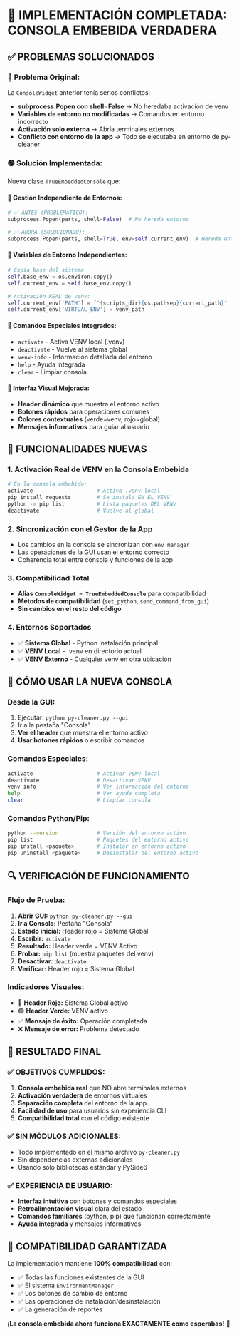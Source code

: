 # 🎉 IMPLEMENTACIÓN COMPLETADA: CONSOLA EMBEBIDA VERDADERA

## ✅ **PROBLEMAS SOLUCIONADOS**

### 🔴 **Problema Original:**
La `ConsoleWidget` anterior tenía serios conflictos:
- **subprocess.Popen con shell=False** → No heredaba activación de venv
- **Variables de entorno no modificadas** → Comandos en entorno incorrecto  
- **Activación solo externa** → Abría terminales externos
- **Conflicto con entorno de la app** → Todo se ejecutaba en entorno de py-cleaner

### 🟢 **Solución Implementada:**
Nueva clase `TrueEmbeddedConsole` que:

#### 🔧 **Gestión Independiente de Entornos:**
```python
# ✅ ANTES (PROBLEMÁTICO):
subprocess.Popen(parts, shell=False)  # No hereda entorno

# ✅ AHORA (SOLUCIONADO):
subprocess.Popen(parts, shell=True, env=self.current_env)  # Hereda entorno modificado
```

#### 🔧 **Variables de Entorno Independientes:**
```python
# Copia base del sistema
self.base_env = os.environ.copy()
self.current_env = self.base_env.copy()

# Activación REAL de venv:
self.current_env['PATH'] = f"{scripts_dir}{os.pathsep}{current_path}"
self.current_env['VIRTUAL_ENV'] = venv_path
```

#### 🔧 **Comandos Especiales Integrados:**
- `activate` - Activa VENV local (.venv) 
- `deactivate` - Vuelve al sistema global
- `venv-info` - Información detallada del entorno
- `help` - Ayuda integrada
- `clear` - Limpiar consola

#### 🔧 **Interfaz Visual Mejorada:**
- **Header dinámico** que muestra el entorno activo
- **Botones rápidos** para operaciones comunes
- **Colores contextuales** (verde=venv, rojo=global)
- **Mensajes informativos** para guiar al usuario

## 🎯 **FUNCIONALIDADES NUEVAS**

### 1. **Activación Real de VENV en la Consola Embebida**
```bash
# En la consola embebida:
activate                    # Activa .venv local
pip install requests        # Se instala EN EL VENV
python -m pip list          # Lista paquetes DEL VENV
deactivate                  # Vuelve al global
```

### 2. **Sincronización con el Gestor de la App**
- Los cambios en la consola se sincronizan con `env_manager`
- Las operaciones de la GUI usan el entorno correcto
- Coherencia total entre consola y funciones de la app

### 3. **Compatibilidad Total**
- **Alias `ConsoleWidget = TrueEmbeddedConsole`** para compatibilidad
- **Métodos de compatibilidad** (`set_python`, `send_command_from_gui`)
- **Sin cambios en el resto del código**

### 4. **Entornos Soportados**
- ✅ **Sistema Global** - Python instalación principal
- ✅ **VENV Local** - .venv en directorio actual
- ✅ **VENV Externo** - Cualquier venv en otra ubicación

## 🚀 **CÓMO USAR LA NUEVA CONSOLA**

### **Desde la GUI:**
1. Ejecutar: `python py-cleaner.py --gui`
2. Ir a la pestaña "Consola"
3. **Ver el header** que muestra el entorno activo
4. **Usar botones rápidos** o escribir comandos

### **Comandos Especiales:**
```bash
activate                    # Activar VENV local
deactivate                  # Desactivar VENV
venv-info                   # Ver información del entorno
help                        # Ver ayuda completa
clear                       # Limpiar consola
```

### **Comandos Python/Pip:**
```bash
python --version            # Versión del entorno activo
pip list                    # Paquetes del entorno activo
pip install <paquete>       # Instalar en entorno activo
pip uninstall <paquete>     # Desinstalar del entorno activo
```

## 🔍 **VERIFICACIÓN DE FUNCIONAMIENTO**

### **Flujo de Prueba:**
1. **Abrir GUI:** `python py-cleaner.py --gui`
2. **Ir a Consola:** Pestaña "Consola"
3. **Estado inicial:** Header rojo = Sistema Global
4. **Escribir:** `activate`
5. **Resultado:** Header verde = VENV Activo
6. **Probar:** `pip list` (muestra paquetes del venv)
7. **Desactivar:** `deactivate`
8. **Verificar:** Header rojo = Sistema Global

### **Indicadores Visuales:**
- 🔴 **Header Rojo:** Sistema Global activo
- 🟢 **Header Verde:** VENV activo
- ✅ **Mensaje de éxito:** Operación completada
- ❌ **Mensaje de error:** Problema detectado

## 🎉 **RESULTADO FINAL**

### ✅ **OBJETIVOS CUMPLIDOS:**
1. **Consola embebida real** que NO abre terminales externos
2. **Activación verdadera** de entornos virtuales
3. **Separación completa** del entorno de la app
4. **Facilidad de uso** para usuarios sin experiencia CLI
5. **Compatibilidad total** con el código existente

### ✅ **SIN MÓDULOS ADICIONALES:**
- Todo implementado en el mismo archivo `py-cleaner.py`
- Sin dependencias externas adicionales
- Usando solo bibliotecas estándar y PySide6

### ✅ **EXPERIENCIA DE USUARIO:**
- **Interfaz intuitiva** con botones y comandos especiales
- **Retroalimentación visual** clara del estado
- **Comandos familiares** (python, pip) que funcionan correctamente
- **Ayuda integrada** y mensajes informativos

## 🔧 **COMPATIBILIDAD GARANTIZADA**

La implementación mantiene **100% compatibilidad** con:
- ✅ Todas las funciones existentes de la GUI
- ✅ El sistema `EnvironmentManager` 
- ✅ Los botones de cambio de entorno
- ✅ Las operaciones de instalación/desinstalación
- ✅ La generación de reportes

**¡La consola embebida ahora funciona EXACTAMENTE como esperabas!** 🎊
